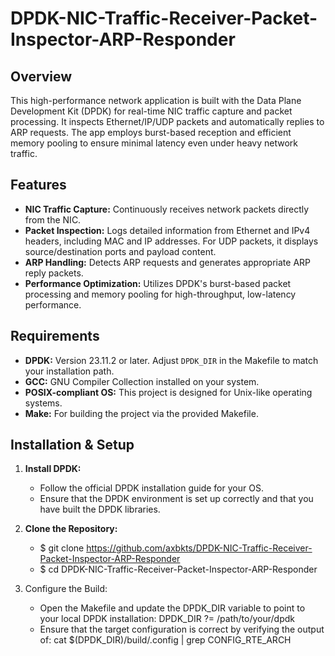 # DPDK-NIC-Traffic-Receiver-Packet-Inspector-ARP-Responder

## Overview
This high-performance network application is built with the Data Plane Development Kit (DPDK) for real-time NIC traffic capture and packet processing. It inspects Ethernet/IP/UDP packets and automatically replies to ARP requests. The app employs burst-based reception and efficient memory pooling to ensure minimal latency even under heavy network traffic.

## Features
- **NIC Traffic Capture:** Continuously receives network packets directly from the NIC.
- **Packet Inspection:** Logs detailed information from Ethernet and IPv4 headers, including MAC and IP addresses. For UDP packets, it displays source/destination ports and payload content.
- **ARP Handling:** Detects ARP requests and generates appropriate ARP reply packets.
- **Performance Optimization:** Utilizes DPDK's burst-based packet processing and memory pooling for high-throughput, low-latency performance.

## Requirements
- **DPDK:** Version 23.11.2 or later. Adjust `DPDK_DIR` in the Makefile to match your installation path.
- **GCC:** GNU Compiler Collection installed on your system.
- **POSIX-compliant OS:** This project is designed for Unix-like operating systems.
- **Make:** For building the project via the provided Makefile.

## Installation & Setup

1. **Install DPDK:**
   - Follow the official DPDK installation guide for your OS.
   - Ensure that the DPDK environment is set up correctly and that you have built the DPDK libraries.

2. **Clone the Repository:**
   - $ git clone https://github.com/axbkts/DPDK-NIC-Traffic-Receiver-Packet-Inspector-ARP-Responder
   - $ cd DPDK-NIC-Traffic-Receiver-Packet-Inspector-ARP-Responder

4. Configure the Build:
   -  Open the Makefile and update the DPDK_DIR variable to point to your local DPDK installation:
      DPDK_DIR ?= /path/to/your/dpdk
   -  Ensure that the target configuration is correct by verifying the output of:
      cat $(DPDK_DIR)/build/.config | grep CONFIG_RTE_ARCH

